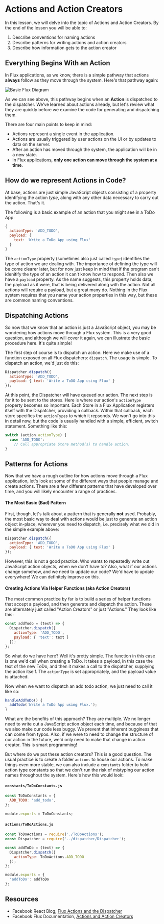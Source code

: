 Actions and Action Creators
===========================

In this lesson, we will delve into the topic of Actions and Action Creators. By
the end of the lesson you will be able to:

1. Describe conventions for naming actions
2. Describe patterns for writing actions and action creators
3. Describe how information gets to the action creator

## Everything Begins With an Action

In Flux applications, as we know, there is a simple pathway that actions **always**
follow as they move through the system. Here's that pathway again:

![Basic Flux Diagram](https://camo.githubusercontent.com/531c8327584413af6cdc8aa2dca87106d053345e/68747470733a2f2f657a6d696c6c65722e73332e616d617a6f6e6177732e636f6d2f7075626c69632f696d616765732f666c75782d73696d706c6573742e6a7067)

As we can see above, this pathway begins when an  **Action** is dispatched to
the dispatcher. We've learned about actions already, but let's review what they
are quickly before we examine the code for generating and dispatching
them.

There are four main points to keep in mind:
* Actions represent a single event in the application.
* Actions are usually triggered by user actions on the UI or by updates to data
  on the server.
* After an action has moved through the system, the application will be in a new state.
* In Flux applications, **only one action can move through the system
at a time**.

## How do we represent Actions in Code?

At base, actions are just simple JavaScript objects consisting of a property
identifying the action _type_, along with any other data necessary to carry
out the action. That's it.

The following is a basic example of an action that you might see in a ToDo App:

```javascript
{
  actionType: 'ADD_TODO',
  payload: {
    text: 'Write a ToDo App using Flux'
  }
}
```
The `actionType` property (sometimes also just called `type`) identifies the type
of action we are dealing with. The importance of defining the type will be come
clearer later, but for now just keep in mind that if the program can't idenitify
the type of an action it can't know how to respond. Then also we have a `payload`
property. As the name suggests, this property holds data, the payload as it were, that is
being delivered along with the action. Not all actions will require a payload,
but a great many do. Nothing in the Flux system requires that you name your action
properties in this way, but these are common naming conventions.

## Dispatching Actions

So now that we know that an action is just a JavaScript object, you may be wondering
how actions move through a Flux system. This is a very good question, and although
we will cover it again, we can illustrate the basic procedure here. It's quite simple!

The first step of course is to dispatch an action. Here we make use of a function
exposed on all Flux dispatchers: `dispatch`. The usage is simple. To dispatch an
action, we'd just do this:

```javascript
Dispatcher.dispatch({
  actionType: 'ADD_TODO',
  payload: { text: 'Write a ToDO App using Flux' }
});
```

At this point, the Dispatcher will have queued our action. The next step is for
it to be sent to the stores. Here is where our action's `actionType` property
becomes so important. Each Store in a Flux Application registers itself
with the Dispatcher, providing a callback. Within that callback, each store specifies
the `actionTypes` to which it repsonds. We won't go into this in detail now,
but the code is usually handled with a simple, efficient, switch statement.
Something like this:

```javascript
switch (action.actionType) {
  case 'ADD_TODO':
    // Call appropriate Store method(s) to handle action.
}
```

## Patterns for Actions

Now that we have a rough outline for how actions move through a Flux application,
let's look at some of the different ways that people manage and create actions. There
are a few different patterns that have developed over time, and you will likely 
encounter a range of practices.

#### The Most Basic (Bad) Pattern

First, though, let's talk about a pattern that is generally **not** used. Probably, the
most basic way to deal with actions would be just to generate an action object
in-place, wherever you need to dispatch, i.e. precisely what we did in the simple
example above:

```javascript
Dispatcher.dispatch({
  actionType: 'ADD_TODO',
  payload: { text: 'Write a ToDO App using Flux' }
});
```

However, this is not a good practice. Who wants to repeatedly write out JavaScript
action objects, when we don't have to? Also, what if our actions change somehow, 
and we need to update our code? We'd have to update everywhere! We can definitely improve on this.

#### Creating Actions Via Helper Functions (aka Action Creators)

The most common practice by far is to build a series of helper functions that accept
a payload, and then generate and dispatch the action. These are alternately just called
"Action Creators" or just "Actions." They look like this:

```javascript
const addTodo = (text) => {
  Dispatcher.dispatch({
    actionType: 'ADD_TODO',
    payload: { 'text': text }
  });
};
```
So what do we have here? Well it's pretty simple. The function in this case is
one we'd call when creating a ToDo. It takes a payload, in this case the text
of the new ToDo, and then it makes a call to the dispatcher, supplying the action
itself. The `actionType` is set appropriately, and the payload value is attached.

Now when we want to dispatch an add todo action, we just need to call it like
so:

```javascript
handleAddToDo() {
  addTodo('Write a ToDo App using Flux.');
}
```
What are the benefits of this approach? They are multiple. We no longer need to
write out a JavaScript action object each time, and because of that
we also make our code less buggy. We prevent that inherent bugginess that
can come from typos. Also, if we were to need to change the structure of our
action in the future, we'd only need to make that change in action creator.
This is smart programming!

But where do we put these action creators? This is a good question. The usual
practice is to create a folder `actions` to house our actions. To make things
even more stable, we can also include a `constants` folder to hold  action type
constants so that we don't run the risk of mistyping our action names throughout
the system. Here's how this would look:

#### `constants/ToDoConstants.js`

```javascript
const ToDoConstants = {
  ADD_TODO: 'add_todo',
};

module.exports = ToDoConstants;
```

#### `actions/ToDoActions.js`
```javascript
const ToDoActions = require('./ToDoActions');
const Dispatcher = require('../dispatcher/Dispatcher');

const addToDo = (text) => {
  Dispatcher.dispatch({
    actionType: ToDoActions.ADD_TODO
  });
};

module.exports = {
  'addToDo': addToDo
};
```

## Resources

- Facebook React Blog, [Flux Actions and the Dispatcher](https://facebook.github.io/react/blog/2014/07/30/flux-actions-and-the-dispatcher.html#actions-and-actioncreators)
- Facebook Flux Documentation, [Actions and Action Creators](https://facebook.github.io/flux/docs/actions-and-the-dispatcher.html#actions-and-action-creators)
